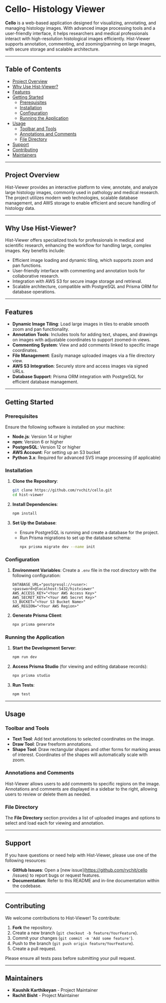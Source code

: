 # Cello- Histology Viewer

**Cello** is a web-based application designed for visualizing, annotating, and managing histology images. With advanced image processing tools and a user-friendly interface, it helps researchers and medical professionals interact with high-resolution histological images efficiently. Hist-Viewer supports annotation, commenting, and zooming/panning on large images, with secure storage and scalable architecture.

---

## Table of Contents

- [Project Overview](#project-overview)
- [Why Use Hist-Viewer?](#why-use-hist-viewer)
- [Features](#features)
- [Getting Started](#getting-started)
  - [Prerequisites](#prerequisites)
  - [Installation](#installation)
  - [Configuration](#configuration)
  - [Running the Application](#running-the-application)
- [Usage](#usage)
  - [Toolbar and Tools](#toolbar-and-tools)
  - [Annotations and Comments](#annotations-and-comments)
  - [File Directory](#file-directory)
- [Support](#support)
- [Contributing](#contributing)
- [Maintainers](#maintainers)

---

## Project Overview

Hist-Viewer provides an interactive platform to view, annotate, and analyze large histology images, commonly used in pathology and medical research. The project utilizes modern web technologies, scalable database management, and AWS storage to enable efficient and secure handling of histology data.

---

## Why Use Hist-Viewer?

Hist-Viewer offers specialized tools for professionals in medical and scientific research, enhancing the workflow for handling large, complex images. Key benefits include:

- Efficient image loading and dynamic tiling, which supports zoom and pan functions.
- User-friendly interface with commenting and annotation tools for collaborative research.
- Integration with AWS S3 for secure image storage and retrieval.
- Scalable architecture, compatible with PostgreSQL and Prisma ORM for database operations.

---

## Features

- **Dynamic Image Tiling**: Load large images in tiles to enable smooth zoom and pan functionality.
- **Annotation Tools**: Includes tools for adding text, shapes, and drawings on images with adjustable coordinates to support zoomed-in views.
- **Commenting System**: View and add comments linked to specific image coordinates.
- **File Management**: Easily manage uploaded images via a file directory view.
- **AWS S3 Integration**: Securely store and access images via signed URLs.
- **Database Support**: Prisma ORM integration with PostgreSQL for efficient database management.

---

## Getting Started

### Prerequisites

Ensure the following software is installed on your machine:

- **Node.js**: Version 14 or higher
- **npm**: Version 6 or higher
- **PostgreSQL**: Version 12 or higher
- **AWS Account**: For setting up an S3 bucket
- **Python 3.x**: Required for advanced SVS image processing (if applicable)

### Installation

1. **Clone the Repository**:
   ```bash
   git clone https://github.com/rvchit/cello.git
   cd hist-viewer
   ```

2. **Install Dependencies**:
   ```bash
   npm install
   ```

3. **Set Up the Database**:
   - Ensure PostgreSQL is running and create a database for the project.
   - Run Prisma migrations to set up the database schema:
     ```bash
     npx prisma migrate dev --name init
     ```

### Configuration

1. **Environment Variables**: Create a `.env` file in the root directory with the following configuration:

   ```plaintext
   DATABASE_URL="postgresql://<user>:<password>@localhost:5432/histviewer"
   AWS_ACCESS_KEY="<Your AWS Access Key>"
   AWS_SECRET_KEY="<Your AWS Secret Key>"
   S3_BUCKET="<Your S3 Bucket Name>"
   AWS_REGION="<Your AWS Region>"
   ```

2. **Generate Prisma Client**:
   ```bash
   npx prisma generate
   ```

### Running the Application

1. **Start the Development Server**:
   ```bash
   npm run dev
   ```
2. **Access Prisma Studio** (for viewing and editing database records):
   ```bash
   npx prisma studio
   ```
3. **Run Tests**:
   ```bash
   npm test
   ```

---

## Usage

### Toolbar and Tools

- **Text Tool**: Add text annotations to selected coordinates on the image.
- **Draw Tool**: Draw freeform annotations.
- **Shape Tool**: Draw rectangular shapes and other forms for marking areas of interest. Coordinates of the shapes will automatically scale with zoom.

### Annotations and Comments

Hist-Viewer allows users to add comments to specific regions on the image. Annotations and comments are displayed in a sidebar to the right, allowing users to review or delete them as needed.

### File Directory

The **File Directory** section provides a list of uploaded images and options to select and load each for viewing and annotation.

---

## Support

If you have questions or need help with Hist-Viewer, please use one of the following resources:

- **GitHub Issues**: Open a [new issue](https://github.com/rvchit/cello /issues) to report bugs or request features.
- **Documentation**: Refer to this README and in-line documentation within the codebase.

---

## Contributing

We welcome contributions to Hist-Viewer! To contribute:

1. **Fork** the repository.
2. Create a new branch (`git checkout -b feature/YourFeature`).
3. Commit your changes (`git commit -m 'Add some feature'`).
4. Push to the branch (`git push origin feature/YourFeature`).
5. Create a pull request.

Please ensure all tests pass before submitting your pull request.

---

## Maintainers

- **Kaushik Karthikeyan** - Project Maintainer
- **Rachit Bisht** - Project Maintainer


